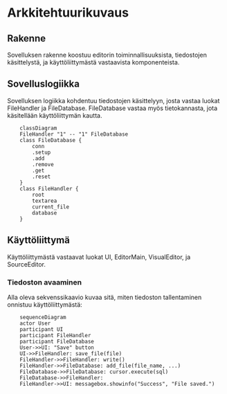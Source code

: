 # Arkkitehtuurikuvaus
## Rakenne
Sovelluksen rakenne koostuu editorin toiminnallisuuksista, tiedostojen käsittelystä, ja käyttöliittymästä vastaavista komponenteista.

## Sovelluslogiikka

Sovelluksen logiikka kohdentuu tiedostojen käsittelyyn, josta vastaa luokat FileHandler ja FileDatabase. FileDatabase vastaa myös tietokannasta, jota käsitellään käyttöliittymän kautta.

```mermaid
    classDiagram
    FileHandler "1" -- "1" FileDatabase
    class FileDatabase {
        conn
        .setup
        .add
        .remove
        .get
        .reset
    }
    class FileHandler {
        root
        textarea
        current_file
        database
    }
```

## Käyttöliittymä

Käyttöliittymästä vastaavat luokat UI, EditorMain, VisualEditor, ja SourceEditor.

### Tiedoston avaaminen

Alla oleva sekvenssikaavio kuvaa sitä, miten tiedoston tallentaminen onnistuu käyttöliittymästä:

```mermaid
    sequenceDiagram
    actor User
    participant UI
    participant FileHandler
    participant FileDatabase
    User->>UI: "Save" button
    UI->>FileHandler: save_file(file)
    FileHandler->>FileHandler: write()
    FileHandler->>FileDatabase: add_file(file_name, ...)
    FileDatabase->>FileDatabase: cursor.execute(sql)
    FileDatabase->>FileHandler: 
    FileHandler->>UI: messagebox.showinfo("Success", "File saved.")
```